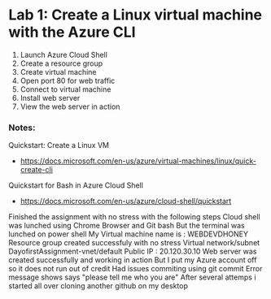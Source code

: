 # Lab 1: Create a Linux virtual machine with the Azure CLI

1. Launch Azure Cloud Shell
2. Create a resource group
3. Create virtual machine
4. Open port 80 for web traffic
5. Connect to virtual machine
6. Install web server
7. View the web server in action

### Notes:

Quickstart: Create a Linux VM
* https://docs.microsoft.com/en-us/azure/virtual-machines/linux/quick-create-cli

Quickstart for Bash in Azure Cloud Shell
* https://docs.microsoft.com/en-us/azure/cloud-shell/quickstart

Finished the assignment with no stress with the following steps
Cloud shell was lunched using Chrome Browser and Git bash
But the terminal was lunched on power shell
My Virtual machine name is : WEBDEVDHONEY
Resource group created successfuly with no stress
Virtual network/subnet
DayofirstAssignment-vnet/default
Public IP : 20.120.30.10
Web server was created successfully and working in action
But I put my Azure account off so it does not run out of credit
Had issues commiting using git commit
Error message shows says "please tell me who you are"
After several attemps i started all over cloning another github on my desktop 